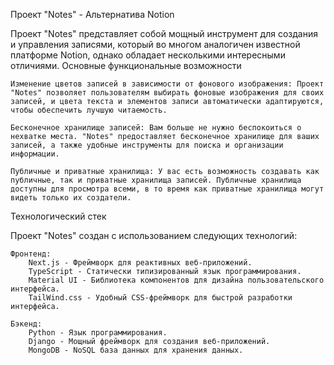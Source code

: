 Проект "Notes" - Альтернатива Notion

Проект "Notes" представляет собой мощный инструмент для создания и управления записями, который во многом аналогичен известной платформе Notion, однако обладает несколькими интересными отличиями.
Основные функциональные возможности

    Изменение цветов записей в зависимости от фонового изображения: Проект "Notes" позволяет пользователям выбирать фоновые изображения для своих записей, и цвета текста и элементов записи автоматически адаптируются, чтобы обеспечить лучшую читаемость.

    Бесконечное хранилище записей: Вам больше не нужно беспокоиться о нехватке места. "Notes" предоставляет бесконечное хранилище для ваших записей, а также удобные инструменты для поиска и организации информации.

    Публичные и приватные хранилища: У вас есть возможность создавать как публичные, так и приватные хранилища записей. Публичные хранилища доступны для просмотра всеми, в то время как приватные хранилища могут видеть только их создатели.

Технологический стек

Проект "Notes" создан с использованием следующих технологий:

    Фронтенд:
        Next.js - Фреймворк для реактивных веб-приложений.
        TypeScript - Статически типизированный язык программирования.
        Material UI - Библиотека компонентов для дизайна пользовательского интерфейса.
        TailWind.css - Удобный CSS-фреймворк для быстрой разработки интерфейса.

    Бэкенд:
        Python - Язык программирования.
        Django - Мощный фреймворк для создания веб-приложений.
        MongoDB - NoSQL база данных для хранения данных.
